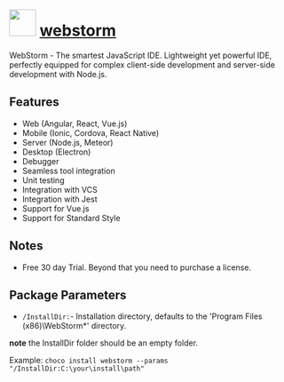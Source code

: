 # <img src="https://cdn.jsdelivr.net/gh/chocolatey/chocolatey-coreteampackages@8edfc93894e9bdd11deb36d1cbbfe8a47a7b013a/icons/webstorm.png" width="48" height="48"/> [webstorm](https://chocolatey.org/packages/webstorm)


WebStorm - The smartest JavaScript IDE. Lightweight yet powerful IDE, perfectly equipped for complex client-side development and server-side development with Node.js.

## Features

- Web (Angular, React, Vue.js)
- Mobile (Ionic, Cordova, React Native)
- Server (Node.js, Meteor)
- Desktop (Electron)
- Debugger
- Seamless tool integration
- Unit testing
- Integration with VCS
- Integration with Jest
- Support for Vue.js
- Support for Standard Style

## Notes

- Free 30 day Trial. Beyond that you need to purchase a license.

## Package Parameters
- `/InstallDir:`- Installation directory, defaults to the 'Program Files (x86)\WebStorm*' directory.

**note** the InstallDir folder should be an empty folder.

Example: `choco install webstorm --params "/InstallDir:C:\your\install\path"`
